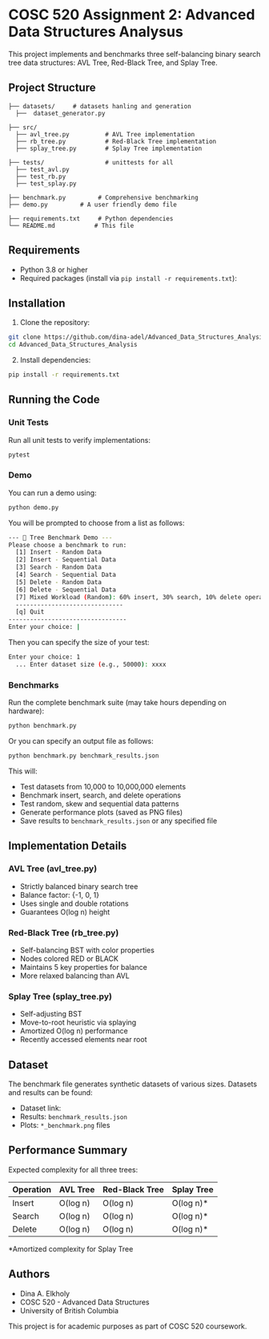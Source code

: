 # COSC 520 Assignment 2: Advanced Data Structures Analysus

This project implements and benchmarks three self-balancing binary search tree data structures: AVL Tree, Red-Black Tree, and Splay Tree.

## Project Structure

```
├── datasets/     # datasets hanling and generation
  ├──  dataset_generator.py

├── src/ 
  ├── avl_tree.py          # AVL Tree implementation
  ├── rb_tree.py           # Red-Black Tree implementation
  ├── splay_tree.py        # Splay Tree implementation

├── tests/                 # unittests for all 
  ├── test_avl.py
  ├── test_rb.py
  ├── test_splay.py

├── benchmark.py         # Comprehensive benchmarking
├── demo.py         # A user friendly demo file

├── requirements.txt     # Python dependencies
└── README.md           # This file
```

## Requirements

- Python 3.8 or higher
- Required packages (install via `pip install -r requirements.txt`):

## Installation

1. Clone the repository:
```bash
git clone https://github.com/dina-adel/Advanced_Data_Structures_Analysis.git
cd Advanced_Data_Structures_Analysis
```

2. Install dependencies:
```bash
pip install -r requirements.txt
```

## Running the Code

### Unit Tests

Run all unit tests to verify implementations:
```bash
pytest
```

### Demo 
You can run a demo using:
```bash
python demo.py
```
You will be prompted to choose from a list as follows:
```bash
--- 🌳 Tree Benchmark Demo ---
Please choose a benchmark to run:
  [1] Insert - Random Data
  [2] Insert - Sequential Data
  [3] Search - Random Data
  [4] Search - Sequential Data
  [5] Delete - Random Data
  [6] Delete - Sequential Data
  [7] Mixed Workload (Random): 60% insert, 30% search, 10% delete operations
  ------------------------------
  [q] Quit
---------------------------------
Enter your choice: |
```
Then you can specify the size of your test:
```bash
Enter your choice: 1
  ... Enter dataset size (e.g., 50000): xxxx
```

### Benchmarks

Run the complete benchmark suite (may take hours depending on hardware):
```bash
python benchmark.py
```
Or you can specify an output file as follows:
```bash
python benchmark.py benchmark_results.json
```

This will:
- Test datasets from 10,000 to 10,000,000 elements
- Benchmark insert, search, and delete operations
- Test random, skew and sequential data patterns
- Generate performance plots (saved as PNG files)
- Save results to `benchmark_results.json` or any specified file

## Implementation Details

### AVL Tree (avl_tree.py)
- Strictly balanced binary search tree
- Balance factor: {-1, 0, 1}
- Uses single and double rotations
- Guarantees O(log n) height

### Red-Black Tree (rb_tree.py)
- Self-balancing BST with color properties
- Nodes colored RED or BLACK
- Maintains 5 key properties for balance
- More relaxed balancing than AVL

### Splay Tree (splay_tree.py)
- Self-adjusting BST
- Move-to-root heuristic via splaying
- Amortized O(log n) performance
- Recently accessed elements near root

## Dataset
The benchmark file generates synthetic datasets of various sizes. Datasets and results can be found:
- Dataset link: 
- Results: `benchmark_results.json`
- Plots: `*_benchmark.png` files

## Performance Summary

Expected complexity for all three trees:

| Operation | AVL Tree | Red-Black Tree | Splay Tree |
|-----------|----------|----------------|------------|
| Insert    | O(log n) | O(log n)       | O(log n)* |
| Search    | O(log n) | O(log n)       | O(log n)* |
| Delete    | O(log n) | O(log n)       | O(log n)* |

*Amortized complexity for Splay Tree

## Authors

- Dina A. Elkholy
- COSC 520 - Advanced Data Structures
- University of British Columbia



This project is for academic purposes as part of COSC 520 coursework.
